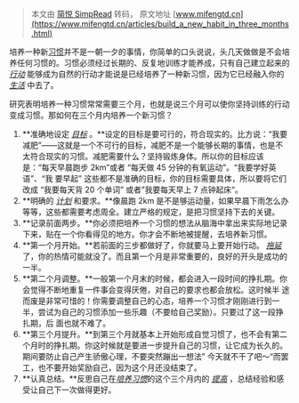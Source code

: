 > 本文由 [简悦 SimpRead](http://ksria.com/simpread/) 转码， 原文地址 [www.mifengtd.cn](https://www.mifengtd.cn/articles/build_a_new_habit_in_three_months.html)

培养一种新[习惯](https://www.mifengtd.cn/tag/%E4%B9%A0%E6%83%AF "Tag 了 1 篇文章")并不是一朝一夕的事情，你简单的口头说说，头几天做做是不会培养任何习惯的。习惯必须经过长期的、反复地训练才能养成，只有自己建立起来的 [_行动_](https://www.mifengtd.cn/tag/%E8%A1%8C%E5%8A%A8 "Tag 了 4 篇文章") 能够成为自然的行动才能说是已经培养了一种新习惯，因为它已经融入你的 [_生活_](https://www.mifengtd.cn/tag/%E7%94%9F%E6%B4%BB "Tag 了 2 篇文章") 中去了。

研究表明培养一种习惯常常需要三个月，也就是说三个月可以使你坚持训练的行动变成习惯。那如何在三个月内培养一个新习惯？

1.  **准确地设定 [_目标_](https://www.mifengtd.cn/tag/%E7%9B%AE%E6%A0%87 "Tag 了 2 篇文章") 。**设定的目标是要可行的，符合现实的。比方说：“我要减肥”——这就是一个不可行的目标，减肥不是一个能够长期的事情，也是不 太符合现实的习惯。减肥需要什么？坚持锻炼身体。所以你的目标应该是：“每天早晨跑步 2km”或者 “每天做 45 分钟的有氧运动”。“我要学好英语”、“我 要早起” 这些都不是准确的目标，你的目标需要具体，所以要将它们改成 “我要每天背 20 个单词” 或者”我要每天早上 7 点钟起床“。
2.  **明确的 [_计划_](https://www.mifengtd.cn/tag/%E8%AE%A1%E5%88%92 "Tag 了 1 篇文章") 和要求。**像晨跑 2km 是不是够运动量，如果早晨下雨怎么办等等，这些都需要考虑周全。建立严格的规定，是把习惯坚持下去的关键。
3.  **记录前面两步。**你必须把培养一个习惯的想法从脑海中拿出来实际地记录下来，贴在一个你看得见的地方。你才会不断地被提醒，去培养新习惯。
4.  **第一个月开始。**若前面的三步都做好了，你就要马上要开始行动。 [_拖延_](https://www.mifengtd.cn/tag/%E6%8B%96%E5%BB%B6 "Tag 了 1 篇文章") 了，你的热情可能就没了。而且第一个月是非常重要的，良好的开头是成功的一半。
5.  **第二个月调整。**一般第一个月末的时候，都会进入一段时间的挣扎期。你会觉得不断地重复一件事会变得厌倦，对自己的要求也都会放松。这时候半 途而废是非常可惜的！你需要调整自己的心态，培养一个习惯才刚刚进行到一半，尝试为自己的习惯添加一些乐趣（不要给自己奖励）。只要过了这一段挣扎期，后 面也就不难了。
6.  **第三个月提升。**到第三个月就基本上开始形成自觉习惯了，也不会有第二个月时的挣扎期。你这时候就是要进一步提升自己的习惯，让它成为长久的。期间要防止自己产生骄傲心理，不要突然蹦出一想法” 今天就不干了吧～“而罢工，也不要开始奖励自己，因为这个月还没结束了。
7.  **认真总结。**反思自己在[_培养习惯_](https://www.mifengtd.cn/tag/%E5%9F%B9%E5%85%BB%E4%B9%A0%E6%83%AF "Tag 了 2 篇文章")的这个三个月内的 [_提高_](https://www.mifengtd.cn/tag/%E6%8F%90%E9%AB%98 "Tag 了 13 篇文章") ，总结经验和感受让自己下一次做得更好。